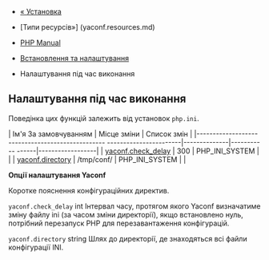 - [« Установка](yaconf.installation.md)
- [Типи ресурсів»] (yaconf.resources.md)

- [PHP Manual](index.md)
- [Встановлення та налаштування](yaconf.setup.md)
- Налаштування під час виконання

## Налаштування під час виконання

Поведінка цих функцій залежить від установок `php.ini`.

| Ім'я За замовчуванням | Місце зміни | Список змін |
|------------------------------------------------- -----------------------|--------------|----------- ------|------------------|
| [yaconf.check_delay](yaconf.configuration.md#ini.yaconf.check-delay) | 300 | PHP_INI_SYSTEM | |
| [yaconf.directory](yaconf.configuration.md#ini.yaconf.directory) | /tmp/conf/ | PHP_INI_SYSTEM | |

**Опції налаштування Yaconf**

Коротке пояснення конфігураційних директив.

`yaconf.check_delay` int
Інтервал часу, протягом якого Yaconf визначатиме зміну
файлу ini (за часом зміни директорії), якщо встановлено нуль,
потрібний перезапуск PHP для перезавантаження конфігурацій.

`yaconf.directory` string
Шлях до директорії, де знаходяться всі файли конфігурації INI.
